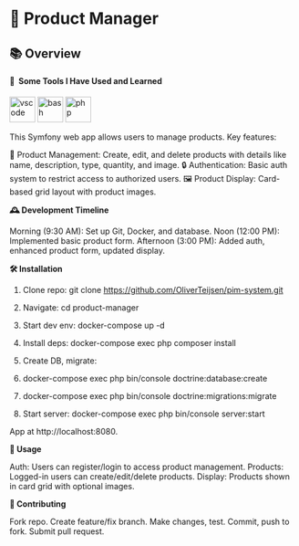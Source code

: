 <h1>🚀 Product Manager</h1>
<h2>📚 Overview</h2>

<h4> 🚀 &nbsp;Some Tools I Have Used and Learned</h4>
<p align="left">
<img src="https://cdn.jsdelivr.net/gh/devicons/devicon/icons/phpstorm/phpstorm-original.svg" alt="vscode" width="45" height="45"/>
<img src="https://cdn.jsdelivr.net/gh/devicons/devicon/icons/docker/docker-original.svg" alt="bash" width="45" height="45"/>
<img src="https://cdn.jsdelivr.net/gh/devicons/devicon/icons/php/php-original.svg" alt="php" width="45" height="45"/>
</p>

This Symfony web app allows users to manage products. Key features:

📝 Product Management: Create, edit, and delete products with details like name, description, type, quantity, and image.
🔒 Authentication: Basic auth system to restrict access to authorized users.
🖼️ Product Display: Card-based grid layout with product images.

<strong>🕰️ Development Timeline</strong>

Morning (9:30 AM): Set up Git, Docker, and database.
Noon (12:00 PM): Implemented basic product form.
Afternoon (3:00 PM): Added auth, enhanced product form, updated display.

<strong>🛠️ Installation</strong>

1) Clone repo: git clone https://github.com/OliverTeijsen/pim-system.git

2) Navigate: cd product-manager

3) Start dev env: docker-compose up -d

4) Install deps: docker-compose exec php composer install

5) Create DB, migrate:

6) docker-compose exec php bin/console doctrine:database:create

7) docker-compose exec php bin/console doctrine:migrations:migrate


8) Start server: docker-compose exec php bin/console server:start

App at http://localhost:8080.


<strong>🚀 Usage</strong>

Auth: Users can register/login to access product management.
Products: Logged-in users can create/edit/delete products.
Display: Products shown in card grid with optional images.

<strong>🤝 Contributing</strong>

Fork repo.
Create feature/fix branch.
Make changes, test.
Commit, push to fork.
Submit pull request.
